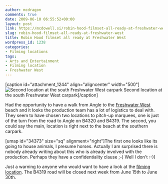 ```yaml
---
author: mcdragon
comments: true
date: 2009-06-10 06:55:52+00:00
layout: post
link: https://mcdowell.si/robin-hood-filmset-all-ready-at-freshwater-west-1238.html
slug: robin-hood-filmset-all-ready-at-freshwater-west
title: Robin Hood filmset all ready at Freshwater West
wordpress_id: 1238
categories:
- Filming locations
tags:
- Arts and Entertainment
- Filming location
- Freshwater West
---
```


[caption id="attachment_1244" align="aligncenter" width="500"]![Second location at the south Freshwater West carpark](https://img.mcdowell.si/2009/06/robin_hood_filmset1-1.jpg) Second location at the south Freshwater West carpark[/caption]

Had the opportunity to have a walk from Angle to the [Freshwater West](http://en.wikipedia.org/wiki/Freshwater_West) beach and it looks the production team has a lot of logistics to deal with. They seem to have chosen two locations to pitch-up marquees, one is just of the turn from the road to Angle on B4320 and B4319. The second, you could say the main, location is right next to the beach at the southern carpark.

[umap id="34373" size="sq" alignment="right"]The first one looks like its going to house animals, I presume horses. Actually I am surprised there is nobody already writing about this who is already involved with the production. Perhaps they have a confidentiality clause ;-) Well I don't :-))

Just a warning to anyone who would want to have a look at the [filming location](http://en.wikipedia.org/wiki/Filming_location). The B4319 road will be closed next week from June 15th to June 30th.
